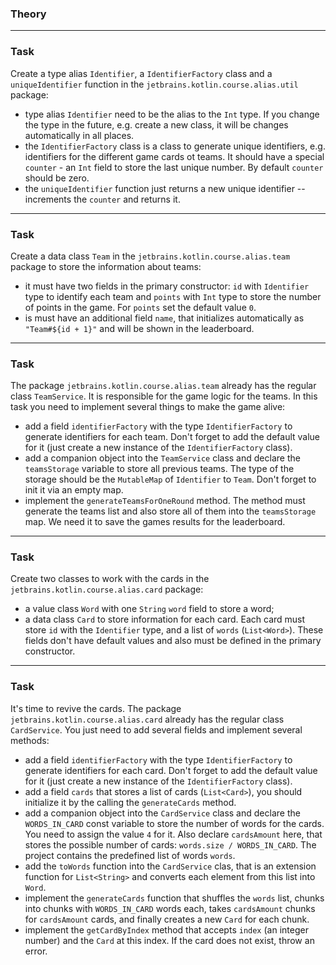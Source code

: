### Theory

___

### Task

Create a type alias `Identifier`, a `IdentifierFactory` class and a `uniqueIdentifier` function 
in the `jetbrains.kotlin.course.alias.util` package:

- type alias `Identifier` need to be the alias to the `Int` type. If you change the type in the future, e.g. create a new class, 
it will be changes automatically in all places.
- the `IdentifierFactory` class is a class to generate unique identifiers, e.g. identifiers for the different game cards ot teams. 
It should have a special `counter` - an `Int` field to store the last unique number. By default `counter` should be zero.
- the `uniqueIdentifier` function just returns a new unique identifier -- increments the `counter` and returns it.

___

### Task

Create a data class `Team` in the `jetbrains.kotlin.course.alias.team` package to store the information about teams:
- it must have two fields in the primary constructor: `id` with `Identifier` type to identify each team and `points` with `Int` type 
to store the number of points in the game. For `points` set the default value `0`.
- is must have an additional field `name`, that initializes automatically as `"Team#${id + 1}"` and will be shown in the leaderboard.

___

### Task

The package `jetbrains.kotlin.course.alias.team` already has the regular class `TeamService`. 
It is responsible for the game logic for the teams. In this task you need to implement several things to make the game alive:

- add a field `identifierFactory` with the type `IdentifierFactory` to generate identifiers for each team. 
Don't forget to add the default value for it (just create a new instance of the `IdentifierFactory` class).
- add a companion object into the `TeamService` class and declare the `teamsStorage` variable to store all previous teams. 
The type of the storage should be the `MutableMap` of `Identifier` to `Team`. Don't forget to init it via an empty map.
- implement the `generateTeamsForOneRound` method.
The method must generate the teams list and also store all of them into the `teamsStorage` map. 
We need it to save the games results for the leaderboard.

___

### Task

Create two classes to work with the cards in the `jetbrains.kotlin.course.alias.card` package:
- a value class `Word` with one `String` `word` field to store a word;
- a data class `Card` to store information for each card. 
Each card must store `id` with the `Identifier` type, and a list of `words` (`List<Word>`). 
These fields don't have default values and also must be defined in the primary constructor.

___

### Task

It's time to revive the cards. The package `jetbrains.kotlin.course.alias.card` already has the regular class `CardService`.
You just need to add several fields and implement several methods:

- add a field `identifierFactory` with the type `IdentifierFactory` to generate identifiers for each card.
Don't forget to add the default value for it (just create a new instance of the `IdentifierFactory` class).
- add a field `cards` that stores a list of cards (`List<Card>`), you should initialize it by the calling the `generateCards` method.
- add a companion object into the `CardService` class and declare the `WORDS_IN_CARD` const variable to store the number of words for the cards.
You need to assign the value `4` for it. Also declare `cardsAmount` here, that stores the possible number of cards: `words.size / WORDS_IN_CARD`.
The project contains the predefined list of words `words`.
- add the `toWords` function into the `CardService` clas, that is an extension function for `List<String>` 
and converts each element from this list into `Word`.
- implement the `generateCards` function that shuffles the `words` list, chunks into chunks with `WORDS_IN_CARD` words each, 
takes `cardsAmount` chunks for `cardsAmount` cards, and finally creates a new `Card` for each chunk.
- implement the `getCardByIndex` method that accepts `index` (an integer number) and the `Card` at this index.
  If the card does not exist, throw an error.